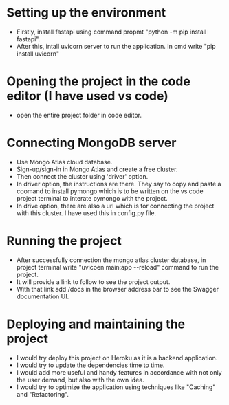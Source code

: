 # Setting up the environment
- Firstly, install fastapi using command propmt "python -m pip install fastapi". 
- After this, intall uvicorn server to run the application. In cmd write "pip install uvicorn"

# Opening the project in the code editor (I have used vs code) 
- open the entire project folder in code editor.

# Connecting MongoDB server 
- Use Mongo Atlas cloud database.
- Sign-up/sign-in in Mongo Atlas and create a free cluster.
- Then connect the cluster using 'driver' option.
- In driver option, the instructions are there. They say to copy and paste a coomand to install pymongo which is to be written on the vs code project terminal to interate pymongo with the project.
- In drive option, there are also a url which is for connecting the project with this cluster. I have used this in config.py file. 

# Running the project 
- After successfully connection the mongo atlas cluster database, in project terminal write "uvicoen main:app --reload" command to run the project. 
- It will provide a link to follow to see the project output. 
- With that link add /docs in the browser address bar to see the Swagger documentation UI.

# Deploying and maintaining the project 
- I would try deploy this project on Heroku as it is a backend application. 
- I would try to update the dependencies time to time.
- I would add more useful and handy features in accordance with not only the user demand, but also with the own idea.
- I would try to optimize the application using techniques like "Caching" and "Refactoring".